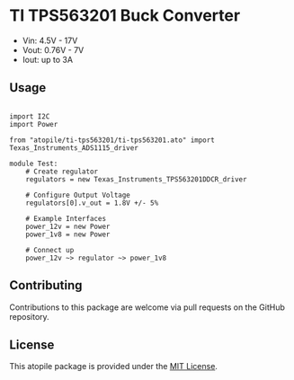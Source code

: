 # TI TPS563201 Buck Converter

- Vin: 4.5V - 17V
- Vout: 0.76V - 7V
- Iout: up to 3A

## Usage

```ato

import I2C
import Power

from "atopile/ti-tps563201/ti-tps563201.ato" import Texas_Instruments_ADS1115_driver

module Test:
    # Create regulator
    regulators = new Texas_Instruments_TPS563201DDCR_driver

    # Configure Output Voltage
    regulators[0].v_out = 1.8V +/- 5%

    # Example Interfaces
    power_12v = new Power
    power_1v8 = new Power

    # Connect up
    power_12v ~> regulator ~> power_1v8

```

## Contributing

Contributions to this package are welcome via pull requests on the GitHub repository.

## License

This atopile package is provided under the [MIT License](https://opensource.org/license/mit/).
